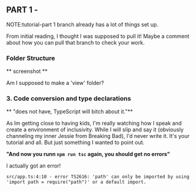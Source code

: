 ## PART 1 - 

NOTE:tutorial-part 1 branch already has a lot of things set up.

From initial reading, I thought I was supposed to pull it! 
Maybe a comment about how you can pull that branch to check your work. 

### Folder Structure 
** screenshot **

Am I supposed to make a 'view' folder?

### 3. Code conversion and type declarations

** "does not have, TypeScript will bitch about it."** 

As Im getting close to having kids, I'm really watching how I speak and create a environment of inclusivity. While I will slip and say it (obviously channeling my inner Jessie from Breaking Bad), I'd never write it. It's your tutorial and all. But just something I wanted to point out.  


**"And now you runn `npm run tsc` again, you should get no errors"**

I actually got an error!
```
src/app.ts:4:10 - error TS2616: 'path' can only be imported by using 'import path = require("path")' or a default import.
```

